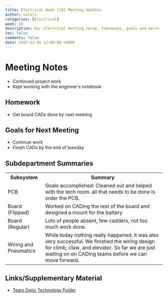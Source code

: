 ```yaml
---
title: Electrical Week [10] Meeting Updates
author: varalu
categories: [Electrical]
week: 10
description: Our electrical meeting recap, takeaways, goals and more!
toc: false
comments: false
date: 2022-12-08 12:00:00 +0000
---
```


# Meeting Notes
 - Continued project work
- Kept working with the engineer's notebook

## Homework
 - Get board CADs done by next meeting

## Goals for Next Meeting
 - Continue work
 - Finish CADs by the end of tuesday


## Subdepartment Summaries
<table>
<tr>
<th>Subsystem</th>
<th>Summary</th>
</tr>
<tr>
<td> PCB </td>
<td>Goals accomplished:
Cleaned out and helped with the tech room. all that needs to be done is order the PCB.
</td>
</tr>
<tr>
<td> Board (Flipped) </td>
<td> Worked on CADing the rest of the board and designed a mount for the battery </td>
</tr>
<tr>
<td> Board (Regular) </td>
<td> Lots of people absent, few cadders, not too much work done. </td>
</tr>
<tr>
<td> Wiring and Pneumatics </td>
<td> While today nothing really happened, it was also very successful. We finished the wiring design for climb, claw, and elevator. So far we are just waiting on on CADing teams before we can move forward.</td>
</tr>
</table>


## Links/Supplementary Material
 - [Team Optix Technology Folder](https://drive.google.com/drive/folders/1D4VNl_CzpGJff69jR2onBDxhrS-d7Ol8?usp=sharing)

